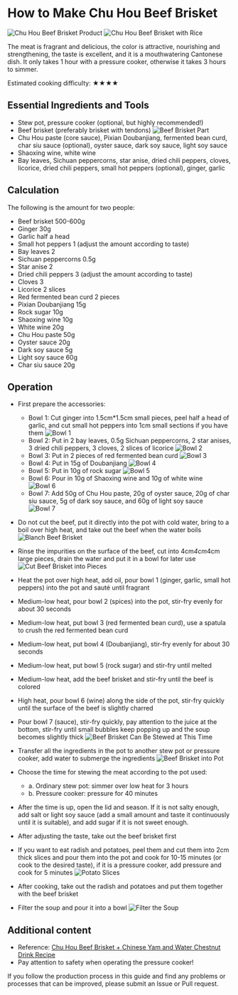 # How to Make Chu Hou Beef Brisket

![Chu Hou Beef Brisket Product](柱候牛腩.jpeg)
![Chu Hou Beef Brisket with Rice](柱候牛腩配米饭.jpeg)

The meat is fragrant and delicious, the color is attractive, nourishing and strengthening, the taste is excellent, and it is a mouthwatering Cantonese dish. It only takes 1 hour with a pressure cooker, otherwise it takes 3 hours to simmer.

Estimated cooking difficulty: ★★★★

## Essential Ingredients and Tools

- Stew pot, pressure cooker (optional, but highly recommended!)
- Beef brisket (preferably brisket with tendons)
  ![Beef Brisket Part](牛腩部位.jpeg)
- Chu Hou paste (core sauce), Pixian Doubanjiang, fermented bean curd, char siu sauce (optional), oyster sauce, dark soy sauce, light soy sauce
- Shaoxing wine, white wine
- Bay leaves, Sichuan peppercorns, star anise, dried chili peppers, cloves, licorice, dried chili peppers, small hot peppers (optional), ginger, garlic

## Calculation

The following is the amount for two people:

- Beef brisket 500-600g
- Ginger 30g
- Garlic half a head
- Small hot peppers 1 (adjust the amount according to taste)
- Bay leaves 2
- Sichuan peppercorns 0.5g
- Star anise 2
- Dried chili peppers 3 (adjust the amount according to taste)
- Cloves 3
- Licorice 2 slices
- Red fermented bean curd 2 pieces
- Pixian Doubanjiang 15g
- Rock sugar 10g
- Shaoxing wine 10g
- White wine 20g
- Chu Hou paste 50g
- Oyster sauce 20g
- Dark soy sauce 5g
- Light soy sauce 60g
- Char siu sauce 20g

## Operation

- First prepare the accessories:

  - Bowl 1: Cut ginger into 1.5cm*1.5cm small pieces, peel half a head of garlic, and cut small hot peppers into 1cm small sections if you have them
    ![Bowl 1](碗1.jpeg)
  - Bowl 2: Put in 2 bay leaves, 0.5g Sichuan peppercorns, 2 star anises, 3 dried chili peppers, 3 cloves, 2 slices of licorice
    ![Bowl 2](碗2.jpeg)
  - Bowl 3: Put in 2 pieces of red fermented bean curd
    ![Bowl 3](碗3.jpeg)
  - Bowl 4: Put in 15g of Doubanjiang
    ![Bowl 4](碗4.jpeg)
  - Bowl 5: Put in 10g of rock sugar
    ![Bowl 5](碗5.jpeg)
  - Bowl 6: Pour in 10g of Shaoxing wine and 10g of white wine
    ![Bowl 6](碗6.jpeg)
  - Bowl 7: Add 50g of Chu Hou paste, 20g of oyster sauce, 20g of char siu sauce, 5g of dark soy sauce, and 60g of light soy sauce
    ![Bowl 7](碗7.jpeg)

- Do not cut the beef, put it directly into the pot with cold water, bring to a boil over high heat, and take out the beef when the water boils
  ![Blanch Beef Brisket](牛腩焯水.jpeg)
- Rinse the impurities on the surface of the beef, cut into 4cm*4cm*4cm large pieces, drain the water and put it in a bowl for later use
  ![Cut Beef Brisket into Pieces](牛腩切块.jpeg)
- Heat the pot over high heat, add oil, pour bowl 1 (ginger, garlic, small hot peppers) into the pot and sauté until fragrant
- Medium-low heat, pour bowl 2 (spices) into the pot, stir-fry evenly for about 30 seconds
- Medium-low heat, put bowl 3 (red fermented bean curd), use a spatula to crush the red fermented bean curd
- Medium-low heat, put bowl 4 (Doubanjiang), stir-fry evenly for about 30 seconds
- Medium-low heat, put bowl 5 (rock sugar) and stir-fry until melted
- Medium-low heat, add the beef brisket and stir-fry until the beef is colored
- High heat, pour bowl 6 (wine) along the side of the pot, stir-fry quickly until the surface of the beef is slightly charred
- Pour bowl 7 (sauce), stir-fry quickly, pay attention to the juice at the bottom, stir-fry until small bubbles keep popping up and the soup becomes slightly thick
  ![Beef Brisket Can Be Stewed at This Time](牛腩此时可开始炖煮.jpeg)
- Transfer all the ingredients in the pot to another stew pot or pressure cooker, add water to submerge the ingredients
  ![Beef Brisket into Pot](牛腩入锅.jpeg)
- Choose the time for stewing the meat according to the pot used:

  - a. Ordinary stew pot: simmer over low heat for 3 hours
  - b. Pressure cooker: pressure for 40 minutes

- After the time is up, open the lid and season. If it is not salty enough, add salt or light soy sauce (add a small amount and taste it continuously until it is suitable), and add sugar if it is not sweet enough.
- After adjusting the taste, take out the beef brisket first
- If you want to eat radish and potatoes, peel them and cut them into 2cm thick slices and pour them into the pot and cook for 10-15 minutes (or cook to the desired taste), if it is a pressure cooker, add pressure and cook for 5 minutes
  ![Potato Slices](土豆切片.jpeg)
- After cooking, take out the radish and potatoes and put them together with the beef brisket
- Filter the soup and pour it into a bowl
  ![Filter the Soup](过滤汤汁.jpeg)

## Additional content

- Reference: [Chu Hou Beef Brisket + Chinese Yam and Water Chestnut Drink Recipe](https://www.bilibili.com/video/BV12C4y1W7ox)
- Pay attention to safety when operating the pressure cooker!

If you follow the production process in this guide and find any problems or processes that can be improved, please submit an Issue or Pull request.
